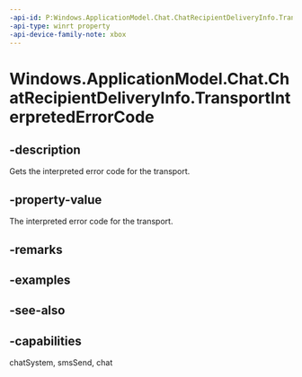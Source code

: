 ```yaml
---
-api-id: P:Windows.ApplicationModel.Chat.ChatRecipientDeliveryInfo.TransportInterpretedErrorCode
-api-type: winrt property
-api-device-family-note: xbox
---
```


<!-- Property syntax
public Windows.ApplicationModel.Chat.ChatTransportInterpretedErrorCode TransportInterpretedErrorCode { get; }
-->

# Windows.ApplicationModel.Chat.ChatRecipientDeliveryInfo.TransportInterpretedErrorCode

## -description
Gets the interpreted error code for the transport.

## -property-value
The interpreted error code for the transport.

## -remarks

## -examples

## -see-also

## -capabilities
chatSystem, smsSend, chat
